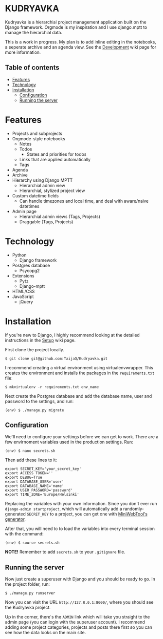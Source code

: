 # KUDRYAVKA

Kudryavka is a hierarchial project management application built on the Django framework. Orgmode is my inspiration and I use django.mptt to manage the hierarchial data.

This is a work in progress. My plan is to add inline editing in the notebooks, a seperate archive and an agenda view.  See the [Development](https://github.com/TaijaQ/Kudryavka/wiki/Development) wiki page for more information.

## Table of contents

<!-- MarkdownTOC -->

- [Features](#features)
- [Technology](#technology)
- [Installation](#installation)
    - [Configuration](#configuration)
    - [Running the server](#running-the-server)

<!-- /MarkdownTOC -->

# Features

- Projects and subprojects
- Orgmode-style notebooks
    + Notes
    + Todos
        * States and priorities for todos
    + Links that are applied automatically
    + Tags
- Agenda
- Archive
- Hierarchy using Django MPTT
    + Hierarchial admin view
    + Hierarchial, stylized project view
- Custom datetime fields
    + Can handle timezones and local time, and deal with aware/naive datetimes
- Admin page
    + Hierarchial admin views (Tags, Projects)
    + Draggable (Tags, Projects)

# Technology

- Python
    + Django framework
- Postgres database
    + Psycopg2
- Extensions
    + Pytz
    + Django-mptt
- HTML/CSS
- JavaScript
    + jQuery

# Installation

If you're new to Django, I highly recommend looking at the detailed instructions in the [Setup](https://github.com/TaijaQ/Kudryavka/wiki/Setup) wiki page.

First clone the project locally.

    $ git clone git@github.com:TaijaQ/Kudryavka.git

I recommend creating a virtual environment using virtualenvwrapper. This creates the environment and installs the packages in the `requirements.txt` file:

    $ mkvirtualenv -r requirements.txt env_name

Next create the Postgres database and add the database name, user and password to the settings, and run:

    (env) $ ./manage.py migrate

## Configuration

We'll need to configure your settings before we can get to work. There are a few envirnoment variables used in the production settings. Run:

    (env) $ nano secrets.sh

Then add these lines to it:

    export SECRET_KEY='your_secret_key'
    export ACCESS_TOKEN=''
    export DEBUG=True
    export DATABASE_USER='user'
    export DATABASE_NAME='name'
    export USER_PASSWORD='password'
    export TIME_ZONE='Europe/Helsinki'

Replacing the variables with your own information. Since you don't ever run `django-admin startproject`, which will automatically add a randomly-generated `SECRET_KEY` to a project, you can get one with [MiniWebTool's generator](http://www.miniwebtool.com/django-secret-key-generator/).

After that, you will need to to load the variables into every terminal session with the command:

    (env) $ source secrets.sh

**NOTE!**
Remember to add `secrets.sh` to your `.gitignore` file.

## Running the server

Now just create a superuser with Django and you should be ready to go. In the project folder, run:

    $ ./manage.py runserver

Now you can visit the URL `http://127.0.0.1:8000/`, where you should see the Kudryavka project.

Up in the corner, there's the `ADMIN` link which will take you straight to the admin page (you can login with the superuser account). I recommend adding some project categories, projects and posts there first so you can see how the data looks on the main site.